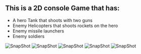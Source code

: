 ## This is a 2D console Game that has:
- A hero Tank that shoots with two guns
- Enemy Helicopters that shoots rockets on the hero
- Enemy missile launchers
- Enemy soldiers

![SnapShot](https://github.com/ahmedfayezzz/Cpp/blob/main/Game/images/Screenshot%201)
![SnapShot](https://github.com/ahmedfayezzz/Cpp/blob/main/Game/images/Screenshot%202)
![SnapShot](https://github.com/ahmedfayezzz/Cpp/blob/main/Game/images/Screenshot%203)
![SnapShot](https://github.com/ahmedfayezzz/Cpp/blob/main/Game/images/Screenshot%204)
![SnapShot](https://github.com/ahmedfayezzz/Cpp/blob/main/Game/images/Screenshot%205)

